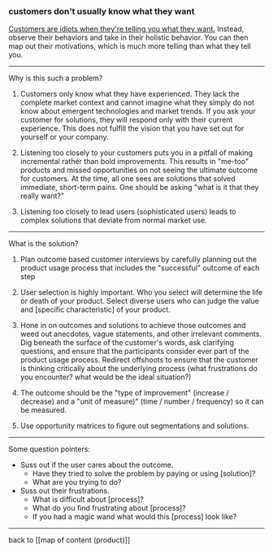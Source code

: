 ### customers don't usually know what they want

[Customers are idiots when they're telling you what they want.](https://hbr.org/2002/01/turn-customer-input-into-innovation) Instead, observe their behaviors and take in their holistic behavior. You can then map out their motivations, which is much more telling than what they tell you.

---

Why is this such a problem?

1. Customers only know what they have experienced. They lack the complete market context and cannot imagine what they simply do not know about emergent technologies and market trends. If you ask your customer for solutions, they will respond only with their current experience. This does not fulfill the vision that you have set out for yourself or your company.

2. Listening too closely to your customers puts you in a pitfall of making incremental rather than bold improvements. This results in "me-too" products and missed opportunities on not seeing the ultimate outcome for customers. At the time, all one sees are solutions that solved immediate, short-term pains. One should be asking "what is it that they really want?"

3. Listening too closely to lead users (sophisticated users) leads to complex solutions that deviate from normal market use.

---

What is the solution?

1. Plan outcome based customer interviews by carefully planning out the product usage process that includes the "successful" outcome of each step

2. User selection is highly important. Who you select will determine the life or death of your product. Select diverse users who can judge the value and [specific characteristic] of your product.

3. Hone in on outcomes and solutions to achieve those outcomes and weed out anecdotes, vague statements, and other irrelevant comments. Dig beneath the surface of the customer's words, ask clarifying questions, and ensure that the participants consider ever part of the product usage process. Redirect offshoots to ensure that the customer is thinking critically about the underlying process (what frustrations do you encounter? what would be the ideal situation?)

4. The outcome should be the "type of improvement" (increase / decrease) and a "unit of measure)" (time / number / frequency) so it can be measured.

5. Use opportunity matrices to figure out segmentations and solutions.

---

Some question pointers:

* Suss out if the user cares about the outcome.
	* Have they tried to solve the problem by paying or using [solution]?
	* What are you trying to do?
* Suss out their frustrations.
	* What is difficult about [process]?
	* What do you find frustrating about [process]?
	* If you had a magic wand what would this [process] look like?

---

back to [[map of content (product)]]